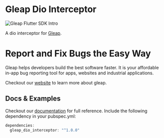 # Gleap Dio Interceptor

![Gleap Flutter SDK Intro](https://raw.githubusercontent.com/GleapSDK/iOS-SDK/main/imgs/gleapheader.png)

A dio interceptor for [Gleap](https://pub.dev/packages/gleap_sdk).

# Report and Fix Bugs the Easy Way

Gleap helps developers build the best software faster. It is your affordable in-app bug reporting tool for apps, websites and industrial applications.

Checkout our [website](https://gleap.io) to learn more about gleap.

## Docs & Examples

Checkout our [documentation](https://docs.gleap.io/docs/flutter-sdk) for full reference. Include the following dependency in your pubspec.yml:

```dart
dependencies:
  gleap_dio_interceptor: "^1.0.0"
```